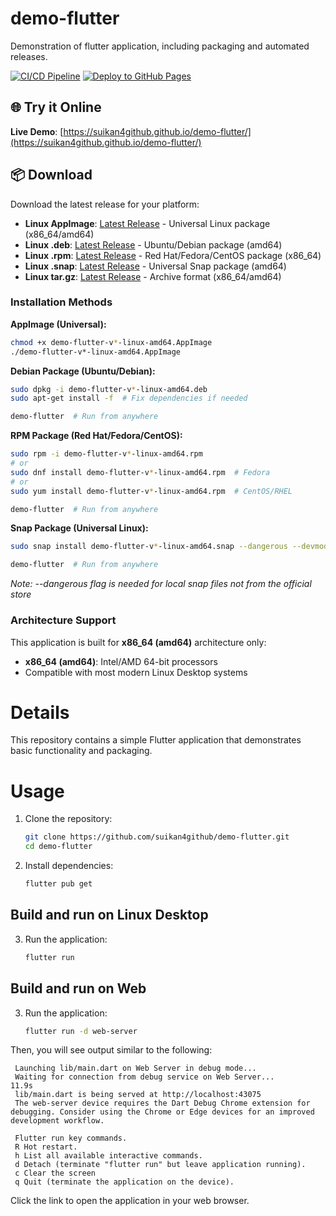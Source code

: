 # demo-flutter
Demonstration of flutter application, including packaging and automated releases.

[![CI/CD Pipeline](https://github.com/suikan4github/demo-flutter/actions/workflows/ci.yml/badge.svg)](https://github.com/suikan4github/demo-flutter/actions/workflows/ci.yml)
[![Deploy to GitHub Pages](https://github.com/suikan4github/demo-flutter/actions/workflows/deploy-pages.yml/badge.svg)](https://github.com/suikan4github/demo-flutter/actions/workflows/deploy-pages.yml)

## 🌐 Try it Online
**Live Demo**: [https://suikan4github.github.io/demo-flutter/](https://suikan4github.github.io/demo-flutter/)

## 📦 Download
Download the latest release for your platform:
- **Linux AppImage**: [Latest Release](https://github.com/suikan4github/demo-flutter/releases/latest) - Universal Linux package (x86_64/amd64)
- **Linux .deb**: [Latest Release](https://github.com/suikan4github/demo-flutter/releases/latest) - Ubuntu/Debian package (amd64)
- **Linux .rpm**: [Latest Release](https://github.com/suikan4github/demo-flutter/releases/latest) - Red Hat/Fedora/CentOS package (x86_64)
- **Linux .snap**: [Latest Release](https://github.com/suikan4github/demo-flutter/releases/latest) - Universal Snap package (amd64)
- **Linux tar.gz**: [Latest Release](https://github.com/suikan4github/demo-flutter/releases/latest) - Archive format (x86_64/amd64)

### Installation Methods

**AppImage (Universal):**
```bash
chmod +x demo-flutter-v*-linux-amd64.AppImage
./demo-flutter-v*-linux-amd64.AppImage
```

**Debian Package (Ubuntu/Debian):**
```bash
sudo dpkg -i demo-flutter-v*-linux-amd64.deb
sudo apt-get install -f  # Fix dependencies if needed

demo-flutter  # Run from anywhere
```

**RPM Package (Red Hat/Fedora/CentOS):**
```bash
sudo rpm -i demo-flutter-v*-linux-amd64.rpm
# or
sudo dnf install demo-flutter-v*-linux-amd64.rpm  # Fedora
# or  
sudo yum install demo-flutter-v*-linux-amd64.rpm  # CentOS/RHEL

demo-flutter  # Run from anywhere
```

**Snap Package (Universal Linux):**
```bash
sudo snap install demo-flutter-v*-linux-amd64.snap --dangerous --devmode

demo-flutter  # Run from anywhere
```
*Note: --dangerous flag is needed for local snap files not from the official store*

### Architecture Support
This application is built for **x86_64 (amd64)** architecture only:
- **x86_64 (amd64)**: Intel/AMD 64-bit processors
- Compatible with most modern Linux Desktop systems

# Details
This repository contains a simple Flutter application that demonstrates basic functionality and packaging.

# Usage

1. Clone the repository:
   ```bash
   git clone https://github.com/suikan4github/demo-flutter.git
   cd demo-flutter
   ```
2. Install dependencies:
   ```bash
   flutter pub get
   ```

## Build and run on Linux Desktop
3. Run the application:
   ```bash
   flutter run
   ```

## Build and run on Web
3. Run the application:
   ```bash
   flutter run -d web-server
   ```
Then, you will see output similar to the following:

   ```
    Launching lib/main.dart on Web Server in debug mode...
    Waiting for connection from debug service on Web Server...         11.9s
    lib/main.dart is being served at http://localhost:43075
    The web-server device requires the Dart Debug Chrome extension for debugging. Consider using the Chrome or Edge devices for an improved development workflow.

    Flutter run key commands.
    R Hot restart.
    h List all available interactive commands.
    d Detach (terminate "flutter run" but leave application running).
    c Clear the screen
    q Quit (terminate the application on the device).
   ```
Click the link to open the application in your web browser.


